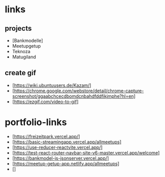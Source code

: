 # links

## projects

- [Bankmodelle]
- Meetupgetup
- Teknoza
- Matugiland

## create gif

- [https://wiki.ubuntuusers.de/Kazam/]
- [https://chrome.google.com/webstore/detail/chrome-capture-screenshot/ggaabchcecdbomdcnbahdfddfikjmphe?hl=en]
- [https://ezgif.com/video-to-gif]

# portfolio-links

- [https://freizeitpark.vercel.app/]
- [https://basic-streamingapp.vercel.app/allmeetups]
- [https://use-reducer-reactvite.vercel.app/]
- [https://test-react-router-navbar-site-v6-master.vercel.app/welcome]
- [https://bankmodel-js-jsonserver.vercel.app/]
- [https://meetup-getup-app.netlify.app/allmeetups]
- []

